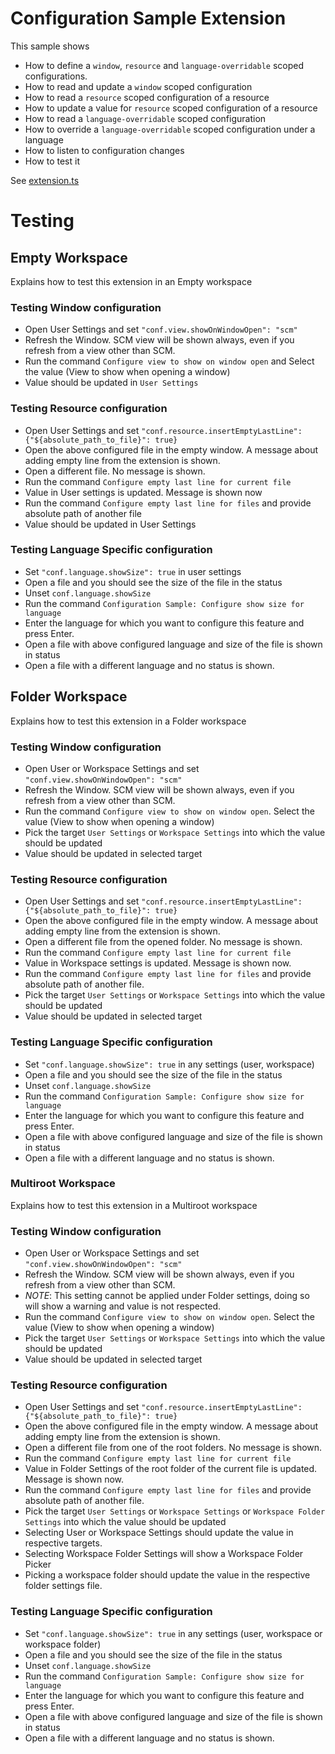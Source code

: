 # Configuration Sample Extension

This sample shows

-   How to define a `window`, `resource` and `language-overridable` scoped
    configurations.
-   How to read and update a `window` scoped configuration
-   How to read a `resource` scoped configuration of a resource
-   How to update a value for `resource` scoped configuration of a resource
-   How to read a `language-overridable` scoped configuration
-   How to override a `language-overridable` scoped configuration under a
    language
-   How to listen to configuration changes
-   How to test it

See [extension.ts](./src/extension.ts)

# Testing

## Empty Workspace

Explains how to test this extension in an Empty workspace

### Testing Window configuration

-   Open User Settings and set `"conf.view.showOnWindowOpen": "scm"`
-   Refresh the Window. SCM view will be shown always, even if you refresh from
    a view other than SCM.
-   Run the command `Configure view to show on window open` and Select the value
    (View to show when opening a window)
-   Value should be updated in `User Settings`

### Testing Resource configuration

-   Open User Settings and set
    `"conf.resource.insertEmptyLastLine": {"${absolute_path_to_file}": true}`
-   Open the above configured file in the empty window. A message about adding
    empty line from the extension is shown.
-   Open a different file. No message is shown.
-   Run the command `Configure empty last line for current file`
-   Value in User settings is updated. Message is shown now
-   Run the command `Configure empty last line for files` and provide absolute
    path of another file
-   Value should be updated in User Settings

### Testing Language Specific configuration

-   Set `"conf.language.showSize": true` in user settings
-   Open a file and you should see the size of the file in the status
-   Unset `conf.language.showSize`
-   Run the command `Configuration Sample: Configure show size for language`
-   Enter the language for which you want to configure this feature and press
    Enter.
-   Open a file with above configured language and size of the file is shown in
    status
-   Open a file with a different language and no status is shown.

## Folder Workspace

Explains how to test this extension in a Folder workspace

### Testing Window configuration

-   Open User or Workspace Settings and set
    `"conf.view.showOnWindowOpen": "scm"`
-   Refresh the Window. SCM view will be shown always, even if you refresh from
    a view other than SCM.
-   Run the command `Configure view to show on window open`. Select the value
    (View to show when opening a window)
-   Pick the target `User Settings` or `Workspace Settings` into which the value
    should be updated
-   Value should be updated in selected target

### Testing Resource configuration

-   Open User Settings and set
    `"conf.resource.insertEmptyLastLine": {"${absolute_path_to_file}": true}`
-   Open the above configured file in the empty window. A message about adding
    empty line from the extension is shown.
-   Open a different file from the opened folder. No message is shown.
-   Run the command `Configure empty last line for current file`
-   Value in Workspace settings is updated. Message is shown now.
-   Run the command `Configure empty last line for files` and provide absolute
    path of another file.
-   Pick the target `User Settings` or `Workspace Settings` into which the value
    should be updated
-   Value should be updated in selected target

### Testing Language Specific configuration

-   Set `"conf.language.showSize": true` in any settings (user, workspace)
-   Open a file and you should see the size of the file in the status
-   Unset `conf.language.showSize`
-   Run the command `Configuration Sample: Configure show size for language`
-   Enter the language for which you want to configure this feature and press
    Enter.
-   Open a file with above configured language and size of the file is shown in
    status
-   Open a file with a different language and no status is shown.

### Multiroot Workspace

Explains how to test this extension in a Multiroot workspace

### Testing Window configuration

-   Open User or Workspace Settings and set
    `"conf.view.showOnWindowOpen": "scm"`
-   Refresh the Window. SCM view will be shown always, even if you refresh from
    a view other than SCM.
-   _NOTE_: This setting cannot be applied under Folder settings, doing so will
    show a warning and value is not respected.
-   Run the command `Configure view to show on window open`. Select the value
    (View to show when opening a window)
-   Pick the target `User Settings` or `Workspace Settings` into which the value
    should be updated
-   Value should be updated in selected target

### Testing Resource configuration

-   Open User Settings and set
    `"conf.resource.insertEmptyLastLine": {"${absolute_path_to_file}": true}`
-   Open the above configured file in the empty window. A message about adding
    empty line from the extension is shown.
-   Open a different file from one of the root folders. No message is shown.
-   Run the command `Configure empty last line for current file`
-   Value in Folder Settings of the root folder of the current file is updated.
    Message is shown now.
-   Run the command `Configure empty last line for files` and provide absolute
    path of another file.
-   Pick the target `User Settings` or `Workspace Settings` or
    `Workspace Folder Settings` into which the value should be updated
-   Selecting User or Workspace Settings should update the value in respective
    targets.
-   Selecting Workspace Folder Settings will show a Workspace Folder Picker
-   Picking a workspace folder should update the value in the respective folder
    settings file.

### Testing Language Specific configuration

-   Set `"conf.language.showSize": true` in any settings (user, workspace or
    workspace folder)
-   Open a file and you should see the size of the file in the status
-   Unset `conf.language.showSize`
-   Run the command `Configuration Sample: Configure show size for language`
-   Enter the language for which you want to configure this feature and press
    Enter.
-   Open a file with above configured language and size of the file is shown in
    status
-   Open a file with a different language and no status is shown.
